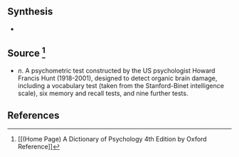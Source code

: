 ## Synthesis
- 
## Source [^1]
- $n$. A psychometric test constructed by the US psychologist Howard Francis Hunt (1918-2001), designed to detect organic brain damage, including a vocabulary test (taken from the Stanford-Binet intelligence scale), six memory and recall tests, and nine further tests.
## References

[^1]: [[(Home Page) A Dictionary of Psychology 4th Edition by Oxford Reference]]
